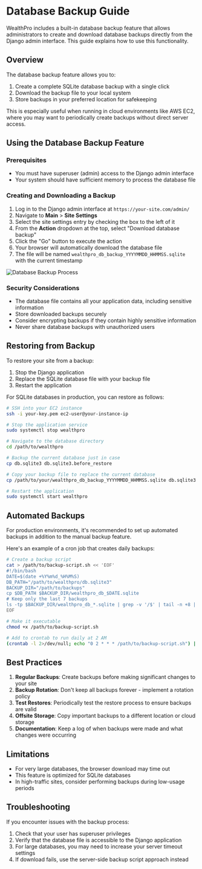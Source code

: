 # Database Backup Guide

WealthPro includes a built-in database backup feature that allows administrators to create and download database backups directly from the Django admin interface. This guide explains how to use this functionality.

## Overview

The database backup feature allows you to:

1. Create a complete SQLite database backup with a single click
2. Download the backup file to your local system
3. Store backups in your preferred location for safekeeping

This is especially useful when running in cloud environments like AWS EC2, where you may want to periodically create backups without direct server access.

## Using the Database Backup Feature

### Prerequisites

- You must have superuser (admin) access to the Django admin interface
- Your system should have sufficient memory to process the database file

### Creating and Downloading a Backup

1. Log in to the Django admin interface at `https://your-site.com/admin/`
2. Navigate to **Main** > **Site Settings**
3. Select the site settings entry by checking the box to the left of it
4. From the **Action** dropdown at the top, select "Download database backup"
5. Click the "Go" button to execute the action
6. Your browser will automatically download the database file
7. The file will be named `wealthpro_db_backup_YYYYMMDD_HHMMSS.sqlite` with the current timestamp

![Database Backup Process](../documentation/images/db_backup_process.png)

### Security Considerations

- The database file contains all your application data, including sensitive information
- Store downloaded backups securely
- Consider encrypting backups if they contain highly sensitive information
- Never share database backups with unauthorized users

## Restoring from Backup

To restore your site from a backup:

1. Stop the Django application
2. Replace the SQLite database file with your backup file
3. Restart the application

For SQLite databases in production, you can restore as follows:

```bash
# SSH into your EC2 instance
ssh -i your-key.pem ec2-user@your-instance-ip

# Stop the application service
sudo systemctl stop wealthpro

# Navigate to the database directory
cd /path/to/wealthpro

# Backup the current database just in case
cp db.sqlite3 db.sqlite3.before_restore

# Copy your backup file to replace the current database
cp /path/to/your/wealthpro_db_backup_YYYYMMDD_HHMMSS.sqlite db.sqlite3

# Restart the application
sudo systemctl start wealthpro
```

## Automated Backups

For production environments, it's recommended to set up automated backups in addition to the manual backup feature.

Here's an example of a cron job that creates daily backups:

```bash
# Create a backup script
cat > /path/to/backup-script.sh << 'EOF'
#!/bin/bash
DATE=$(date +%Y%m%d_%H%M%S)
DB_PATH="/path/to/wealthpro/db.sqlite3"
BACKUP_DIR="/path/to/backups"
cp $DB_PATH $BACKUP_DIR/wealthpro_db_$DATE.sqlite
# Keep only the last 7 backups
ls -tp $BACKUP_DIR/wealthpro_db_*.sqlite | grep -v '/$' | tail -n +8 | xargs -I {} rm -- {}
EOF

# Make it executable
chmod +x /path/to/backup-script.sh

# Add to crontab to run daily at 2 AM
(crontab -l 2>/dev/null; echo "0 2 * * * /path/to/backup-script.sh") | crontab -
```

## Best Practices

1. **Regular Backups**: Create backups before making significant changes to your site
2. **Backup Rotation**: Don't keep all backups forever - implement a rotation policy
3. **Test Restores**: Periodically test the restore process to ensure backups are valid
4. **Offsite Storage**: Copy important backups to a different location or cloud storage
5. **Documentation**: Keep a log of when backups were made and what changes were occurring

## Limitations

- For very large databases, the browser download may time out
- This feature is optimized for SQLite databases
- In high-traffic sites, consider performing backups during low-usage periods

## Troubleshooting

If you encounter issues with the backup process:

1. Check that your user has superuser privileges
2. Verify that the database file is accessible to the Django application
3. For large databases, you may need to increase your server timeout settings
4. If download fails, use the server-side backup script approach instead 